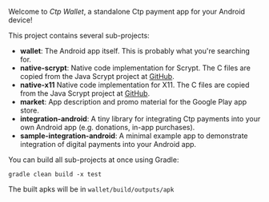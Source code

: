 Welcome to _Ctp Wallet_, a standalone Ctp payment app for your Android device!

This project contains several sub-projects:

 * __wallet__:
     The Android app itself. This is probably what you're searching for.
 * __native-scrypt__:
     Native code implementation for Scrypt. The C files are copied from the
     Java Scrypt project at [GitHub](https://github.com/wg/scrypt).
 * __native-x11__
     Native code implementation for X11. The C files are copied from the
     Java Scrypt project at [GitHub](https://github.com/citypay/ctpj).
 * __market__:
     App description and promo material for the Google Play app store.
 * __integration-android__:
     A tiny library for integrating Ctp payments into your own Android app
     (e.g. donations, in-app purchases).
 * __sample-integration-android__:
     A minimal example app to demonstrate integration of digital payments into
     your Android app.

You can build all sub-projects at once using Gradle:

`gradle clean build -x test`

The built apks will be in `wallet/build/outputs/apk`


